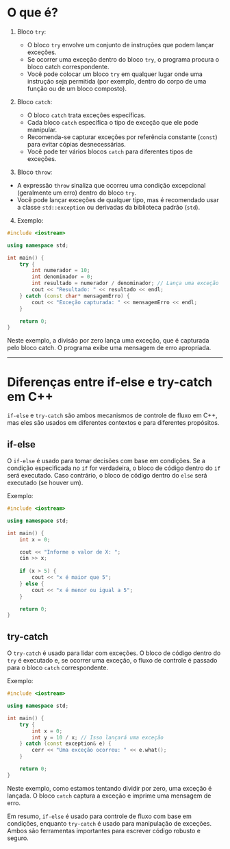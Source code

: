 # O que é?

1. Bloco `try`:
   * O bloco `try` envolve um conjunto de instruções que podem lançar exceções.
   * Se ocorrer uma exceção dentro do bloco `try`, o programa procura o bloco catch correspondente.
   * Você pode colocar um bloco `try` em qualquer lugar onde uma instrução seja permitida (por exemplo, dentro do corpo de uma função ou de um bloco composto).

2. Bloco `catch`:
   * O bloco `catch` trata exceções específicas.
   * Cada bloco `catch` especifica o tipo de exceção que ele pode manipular.
   * Recomenda-se capturar exceções por referência constante (`const`) para evitar cópias desnecessárias.
   * Você pode ter vários blocos `catch` para diferentes tipos de exceções.

3. Bloco `throw`:
* A expressão `throw` sinaliza que ocorreu uma condição excepcional (geralmente um erro) dentro do bloco `try`.
* Você pode lançar exceções de qualquer tipo, mas é recomendado usar a classe `std::exception` ou derivadas da biblioteca padrão (`std`).

4. Exemplo:
~~~cpp
#include <iostream>

using namespace std;

int main() {
    try {
        int numerador = 10;
        int denominador = 0;
        int resultado = numerador / denominador; // Lança uma exceção
        cout << "Resultado: " << resultado << endl;
    } catch (const char* mensagemErro) {
        cout << "Exceção capturada: " << mensagemErro << endl;
    }

    return 0;
}
~~~

Neste exemplo, a divisão por zero lança uma exceção, que é capturada pelo bloco catch. O programa exibe uma mensagem de erro apropriada.

***

# Diferenças entre if-else e try-catch em C++

`if-else` e `try-catch` são ambos mecanismos de controle de fluxo em C++, mas eles são usados em diferentes contextos e para diferentes propósitos.

## if-else

O `if-else` é usado para tomar decisões com base em condições. Se a condição especificada no `if` for verdadeira, o bloco de código dentro do `if` será executado. Caso contrário, o bloco de código dentro do `else` será executado (se houver um).

Exemplo:

~~~cpp
#include <iostream>

using namespace std;

int main() {
    int x = 0;

    cout << "Informe o valor de X: ";
    cin >> x;
    
    if (x > 5) {
        cout << "x é maior que 5";
    } else {
        cout << "x é menor ou igual a 5";
    }

    return 0;
}
~~~
## try-catch

O `try-catch` é usado para lidar com exceções. O bloco de código dentro do `try` é executado e, se ocorrer uma exceção, o fluxo de controle é passado para o bloco `catch` correspondente.

Exemplo:

~~~cpp
#include <iostream>

using namespace std;

int main() { 
    try {
        int x = 0;
        int y = 10 / x; // Isso lançará uma exceção
    } catch (const exception& e) {
        cerr << "Uma exceção ocorreu: " << e.what();
    }

    return 0;
}
~~~

Neste exemplo, como estamos tentando dividir por zero, uma exceção é lançada. O bloco `catch` captura a exceção e imprime uma mensagem de erro.

Em resumo, `if-else` é usado para controle de fluxo com base em condições, enquanto `try-catch` é usado para manipulação de exceções. Ambos são ferramentas importantes para escrever código robusto e seguro.